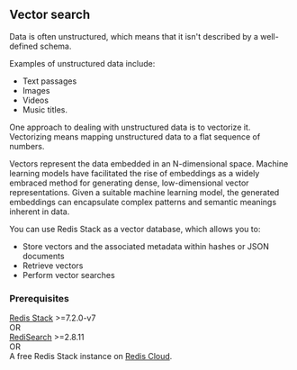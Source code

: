 ## Vector search

Data is often unstructured, which means that it isn't described by a well-defined schema.

Examples of unstructured data include:
- Text passages
- Images
- Videos
- Music titles.

One approach to dealing with unstructured data is to vectorize it. Vectorizing means mapping unstructured data to a flat sequence of numbers.

Vectors represent the data embedded in an N-dimensional space. Machine learning models have facilitated the rise of embeddings as a widely embraced method for generating dense, low-dimensional vector representations. Given a suitable machine learning model, the generated embeddings can encapsulate complex patterns and semantic meanings inherent in data.

You can use Redis Stack as a vector database, which allows you to:

- Store vectors and the associated metadata within hashes or JSON documents
- Retrieve vectors
- Perform vector searches


### Prerequisites

[Redis Stack](https://redis.io/download?utm_source=redisinsight&utm_medium=main&utm_campaign=tutorials) >=7.2.0-v7 \
OR \
[RediSearch](https://github.com/RediSearch/RediSearch/) >=2.8.11 \
OR \
A free Redis Stack instance on [Redis Cloud](https://redis.com/try-free/?utm_source=redis\&utm_medium=app\&utm_campaign=redisinsight_vecsim_guide "Redis Cloud").
